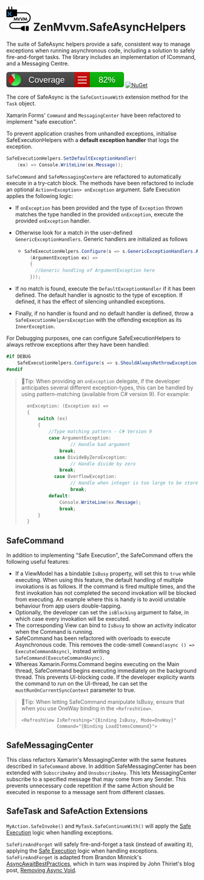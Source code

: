# ![Logo](art/icon@64x64.png) ZenMvvm.SafeAsyncHelpers
The suite of SafeAsync helpers provide a safe, consistent way to manage exceptions when running asynchronous code, including a solution to safely fire-and-forget tasks. The library includes an implementation of ICommand, and a Messaging Centre.

[![Coverage](https://raw.githubusercontent.com/zenmvvm/ZenMvvm.SafeAsyncHelpers/develop/coverage/badge_linecoverage.svg)](https://htmlpreview.github.io/?https://raw.githubusercontent.com/zenmvvm/ZenMvvm.SafeAsyncHelpers/develop/coverage/index.html) [![NuGet](https://buildstats.info/nuget/ZenMvvm.SafeAsyncHelpers?includePreReleases=false)](https://www.nuget.org/packages/ZenMvvm.SafeAsyncHelpers/)

The core of SafeAsync is the `SafeContinueWith` extension method for the `Task` object.


 Xamarin Forms' `Command` and `MessagingCenter` have been refactored to implement "safe execution".

To prevent application crashes from unhandled exceptions, initialise SafeExecutionHelpers with a **default exception handler** that logs the exception.

```c#
SafeExecutionHelpers.SetDefaultExceptionHandler(
    (ex) => Console.WriteLine(ex.Message));
```



`SafeCommand` and `SafeMessagingCentere` are refactored to automatically execute in a try-catch block. The methods have been refactored to include an optional `Action<Exception> onException` argument. Safe Execution applies the following logic:

* If `onException` has been provided and the type of `Exception` thrown matches the type handled in the provided `onException`, execute the provided `onException` handler. 

* Otherwise look for a match in the user-defined `GenericExceptionHandlers`. Generic handlers are initialized as follows

  * ```c#
    SafeExecutionHelpers.Configure(s => s.GenericExceptionHandlers.Add(
      (ArgumentException ex) => 
      {
        //Generic handling of ArgumentException here
      }));
    ```

* If no match is found, execute the `DefaultExceptionHandler` if it has been defined. The default handler is agnostic to the type of exception. If defined, it has the effect of silencing unhandled exceptions.

* Finally, if no handler is found and no default handler is defined, throw a `SafeExecutionHelpersException` with the offending exception as its `InnerException`.



For Debugging purposes, one can configure SafeExecutionHelpers to always rethrow exceptions after they have been handled:

```c#
#if DEBUG
	SafeExecutionHelpers.Configure(s => s.ShouldAlwaysRethrowException = true);
#endif
```



> :memo:Tip: When providing an `onException` delegate, if the developer anticipates several different exception-types, this can be handled by using pattern-matching (available from C# version 9). For example:
>
> ```c#
>   onException: (Exception ex) =>
>   {
>       switch (ex)
>       {
>           //Type matching pattern - C# Version 9
>           case ArgumentException:
>           		// Handle bad argument
>               break;
>   	      case DivideByZeroException:
>           		// Handle divide by zero
>     	      	break;
>   	      case OverflowException:
>           		// Handle when integer is too large to be stored
>           		break;
>           default:
>               Console.WriteLine(ex.Message);
>               break;
>       }            
>   }
> ```
>



## SafeCommand

In addition to implementing "Safe Execution", the SafeCommand offers the following useful features:

*  If a ViewModel has a bindable `IsBusy` property, will set this to `true` while executing. When using this feature, the default handling of multiple invokations is as follows. If the command is fired multiple times, and the first invokation has not completed the second invokation will be blocked from executing. An example where this is handy is to avoid unstable behaviour from app users double-tapping. 
  * Optionally, the developer can set the `isBlocking` argument to false, in which case every invokation will be executed.
  * The corresponding View can bind to `IsBusy` to show an activity indicator when the Command is running. 
* SafeCommand has been refactored with overloads to execute Asynchronous code. This removes the code-smell  `Command(async () => ExecuteCommandAsync)`, instead writing `SafeCommand(ExecuteCommandAsync)`. 
* Whereas Xamarin.Forms.Command begins executing on the Main thread, SafeCommand begins executing immediately on the background thread. This prevents UI-blocking code. If the developer explicity wants the command to run on the UI-thread, he can set the `mustRunOnCurrentSyncContext` parameter to true.



> :memo:Tip: When letting SafeCommand manipulate IsBusy, ensure that when you use OneWay binding in the `<RefreshView>`.
>
> ```xaml
> <RefreshView IsRefreshing="{Binding IsBusy, Mode=OneWay}" 
>              Command="{Binding LoadItemsCommand}">
> ```



## SafeMessagingCenter

This class refactors Xamarin's MessagingCenter with the same features described in `SafeCommand` above. In addition SafeMessagingCenter has been extended with `SubscribeAny` and `UnsubscribeAny`. This lets MessagingCenter subscribe to a specified message that may come from any Sender. This prevents unnecessary code repetition if the same Action should be executed in response to a message sent from different classes.



## SafeTask and SafeAction Extensions

`MyAction.SafeInvoke()` and `MyTask.SafeContinueWith()` will apply the [Safe Execution](#safe-execution) logic when handling exceptions.

`SafeFireAndForget` will safely fire-and-forget a task (instead of awaiting it), applying the [Safe Execution](#safe-execution) logic when handling exceptions. `SafeFireAndForget` is adapted from Brandon Minnick's [AsyncAwaitBestPractices](https://github.com/brminnick/AsyncAwaitBestPractices), which in turn was inspired by John Thiriet's blog post, [Removing Async Void](https://johnthiriet.com/removing-async-void/).


